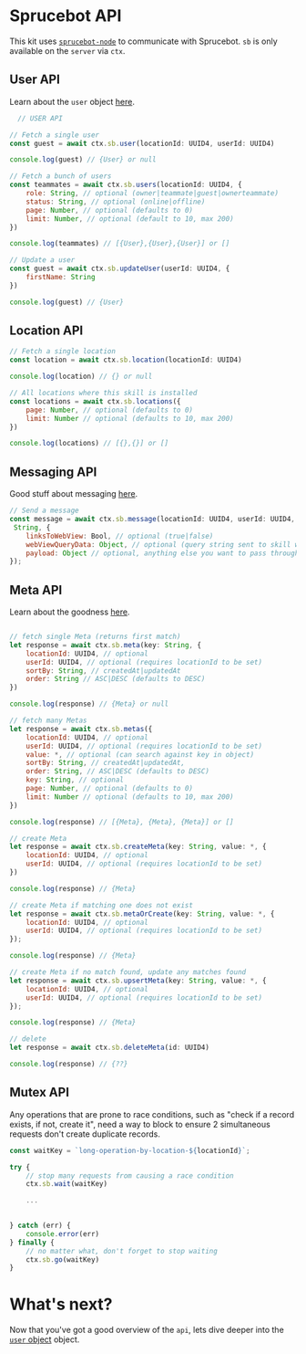 # Sprucebot API
This kit uses [`sprucebot-node`](https://github.com/sprucelabsai/sprucebot-node) to communicate with Sprucebot. `sb` is only available on the `server` via `ctx`.

## User API
Learn about the `user` object [here](user.md).
```js
  // USER API

// Fetch a single user
const guest = await ctx.sb.user(locationId: UUID4, userId: UUID4)

console.log(guest) // {User} or null

// Fetch a bunch of users
const teammates = await ctx.sb.users(locationId: UUID4, {
    role: String, // optional (owner|teammate|guest|ownerteammate)
    status: String, // optional (online|offline)
    page: Number, // optional (defaults to 0)
    limit: Number, // optional (default to 10, max 200)
})

console.log(teammates) // [{User},{User},{User}] or []

// Update a user
const guest = await ctx.sb.updateUser(userId: UUID4, {
    firstName: String
})

console.log(guest) // {User}
```
## Location API
```js
// Fetch a single location
const location = await ctx.sb.location(locationId: UUID4)

console.log(location) // {} or null

// All locations where this skill is installed
const locations = await ctx.sb.locations({
    page: Number, // optional (defaults to 0)
    limit: Number // optional (defaults to 10, max 200)
}) 

console.log(locations) // [{},{}] or []
```

## Messaging API
Good stuff about messaging [here](messages.md).
```js
// Send a message
const message = await ctx.sb.message(locationId: UUID4, userId: UUID4, message:
 String, {
    linksToWebView: Bool, // optional (true|false)
    webViewQueryData: Object, // optional (query string sent to skill when user taps it)
    payload: Object // optional, anything else you want to pass through to the messaging layer
});
```

## Meta API
Learn about the goodness [here](meta.md).
```js

// fetch single Meta (returns first match)
let response = await ctx.sb.meta(key: String, {
    locationId: UUID4, // optional
    userId: UUID4, // optional (requires locationId to be set)
    sortBy: String, // createdAt|updatedAt
    order: String // ASC|DESC (defaults to DESC)
})

console.log(response) // {Meta} or null

// fetch many Metas
let response = await ctx.sb.metas({
    locationId: UUID4, // optional
    userId: UUID4, // optional (requires locationId to be set)
    value: *, // optional (can search against key in object)
    sortBy: String, // createdAt|updatedAt,
    order: String, // ASC|DESC (defaults to DESC)
    key: String, // optional
    page: Number, // optional (defaults to 0)
    limit: Number // optional (defaults to 10, max 200)
})

console.log(response) // [{Meta}, {Meta}, {Meta}] or []

// create Meta
let response = await ctx.sb.createMeta(key: String, value: *, {
    locationId: UUID4, // optional
    userId: UUID4, // optional (requires locationId to be set)
})

console.log(response) // {Meta}

// create Meta if matching one does not exist
let response = await ctx.sb.metaOrCreate(key: String, value: *, {
    locationId: UUID4, // optional
    userId: UUID4, // optional (requires locationId to be set)
});

console.log(response) // {Meta}

// create Meta if no match found, update any matches found
let response = await ctx.sb.upsertMeta(key: String, value: *, {
    locationId: UUID4, // optional
    userId: UUID4, // optional (requires locationId to be set)
});

console.log(response) // {Meta}

// delete
let response = await ctx.sb.deleteMeta(id: UUID4)

console.log(response) // {??}
```
## Mutex API
Any operations that are prone to race conditions, such as "check if a record exists, if not, create it", need a way to block to ensure 2 simultaneous requests don't create duplicate records. 

```js
const waitKey = `long-operation-by-location-${locationId}`;

try {
    // stop many requests from causing a race condition
    ctx.sb.wait(waitKey)

    ... 

    
} catch (err) {
    console.error(err)
} finally {
    // no matter what, don't forget to stop waiting
    ctx.sb.go(waitKey)
}
```

# What's next?
Now that you've got a good overview of the `api`, lets dive deeper into the [`user` object](user.md) object.